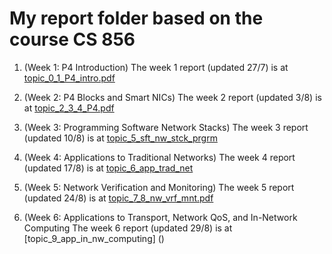# My report folder based on the course CS 856

1. (Week 1: P4 Introduction)
The week 1 report (updated 27/7) is at [topic_0_1_P4_intro.pdf](https://github.com/ColonelBee/FIL_P4_Report/blob/main/report_files/topic_0_1_P4_intro.pdf)

2. (Week 2: P4 Blocks and Smart NICs)
The week 2 report (updated 3/8) is at [topic_2_3_4_P4.pdf](https://github.com/ColonelBee/FIL_P4_Report/blob/main/report_files/topic_2_3_4_P4.pdf)

3. (Week 3: Programming Software Network Stacks)
The week 3 report (updated 10/8) is at [topic_5_sft_nw_stck_prgrm](https://github.com/ColonelBee/FIL_P4_Report/blob/main/report_files/topic_5_sft_nw_stck_prgrm.pdf)

4. (Week 4: Applications to Traditional Networks)
The week 4 report (updated 17/8) is at [topic_6_app_trad_net](https://github.com/ColonelBee/FIL_P4_Report/blob/main/report_files/topic_6_app_trad_net.pdf)

5. (Week 5: Network Verification and Monitoring)
The week 5 report (updated 24/8) is at [topic_7_8_nw_vrf_mnt.pdf](https://github.com/ColonelBee/FIL_P4_Report/blob/main/report_files/topic_7_8_nw_vrf_mnt.pdf)

6. (Week 6: Applications to Transport, Network QoS, and In-Network Computing
The week 6 report (updated 29/8) is at [topic_9_app_in_nw_computing] ()
